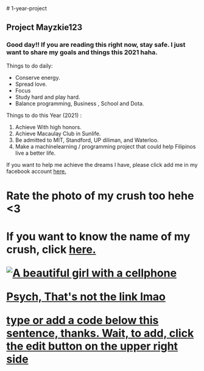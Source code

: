  
<main> # 1-year-project
<h2> Project Mayzkie123 </h2>
  
<h3> Good day!! If you are reading this right now, stay safe. I just want to share my goals and things this 2021 haha.  </h3> 
  <p> Things to do daily: </p>
  <ul> 
  <li> Conserve energy. </li>
  <li> Spread love. </li>
  <li> Focus </li>
  <li> Study hard and play hard. </li> 
  <li> Balance programming, Business , School and Dota. </li> 
  </ul> 
  
  <p> Things to do this Year (2021)  : </p> 
  <ol> 
  <li> Achieve With high honors. </li> 
  <li> Achieve Macaulay Club in Sunlife. </li>
  <li> Be admitted to MIT, Standford, UP diliman, and Waterloo. </li> 
  <li> Make a machinelearning / programming project that could help Filipinos live a better life. </ol> 
  <p class = red-text.> If you want to help me achieve the dreams I have, please click add me in my facebook account  <a href ="https://web.facebook.com/betty.algura.5"> here. </a> </p>  
 
  <h1> Rate the photo of my crush too hehe <3  <h1> 
    <p class = red-text.> If you want to know the name of my crush, click  <a href ="https://web.facebook.com/profile"> here. </a> </p>  
     <a href="#"><img src="https://scontent.fceb1-1.fna.fbcdn.net/v/t1.6435-9/s1080x2048/169263521_1816726955188057_2473932712291710189_n.jpg?_nc_cat=108&amp;ccb=1-3&amp;_nc_sid=5b7eaf&amp;_nc_eui2=AeFdo-4nwMw0jwllcCAPHPv6FvX_5Cvz3bsW9f_kK_Pdu3S2qBtjQivn6ByS47yrEkXkpFbWU8CHJGjhYgEFTCMn&amp;_nc_ohc=k4j5AFOeQ1gAX-PfnWR&amp;_nc_ht=scontent.fceb1-1.fna&amp;tp=7&amp;oh=2af1c707cb4b442829da1400360f0c8b&amp;oe=60CCC81A" alt="A beautiful girl with a cellphone" </a>
      
 <p> Psych, That's not the link lmao </p>
 <p> type or add a code below this sentence, thanks. Wait, to add, click the edit button on the upper right side </p> 
  </main> 



